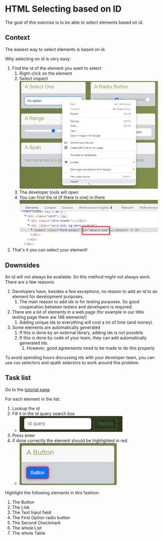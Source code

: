 # HTML Selecting based on ID

The goal of this exercise is to be able to select elements based on id.

## Context

The easiest way to select elements is based on id.

Why selecting on id is very easy:

1. Find the id of the element you want to select
    1. Right-click on the element
    2. Select inspect ![inspect image](inspect-element.png)
    3. The developer tools will open
    4. You can find the id (if there is one) in there ![inspected image](inspected-element.png)
2. That's it you can select your element!

## Downsides

An id will not always be available. So this method might not always work.
There are a few reasons:

1. Developers have, besides a few exceptions, no reason to add an id to an element for development purposes.
    1. The main reason to add ids is for testing purposes. So good cooperation between testers and developers is
       required.
2. There are a lot of elements in a web page (for example in our little testing page there are 148 elements!)
    1. Adding unique ids to everything will cost a lot of time (and money).
3. Some elements are automatically generated
    1. If this is done by an external library, adding ids is not possible.
    2. If this is done by code of your team, they can add automatically generated ids.
        1. However, good agreements need to be made to do this properly

To avoid spending hours discussing ids with your developer team, you can use css selectors and xpath selectors to
work around this problem.

## Task list

Go to the [tutorial page](https://archive.switchfully.com/track/test/element-selection/)

For each element in the list:
1. Lookup the id
2. Fill it in the id query search box 
   * ![id query](id-query.png)
3. Press enter
4. If done correctly the element should be highlighted in red.
   * ![highlighted element](highlighted-element.png)

Highlight the following elements in this fashion:
1. The Button
2. The Link
3. The Text Input field
4. The First Option radio button
5. The Second Checkmark
6. The whole List
7. The whole Table

